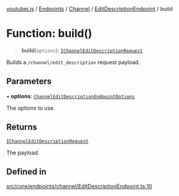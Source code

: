 [youtubei.js](../../../../../../../README.md) / [Endpoints](../../../../../README.md) / [Channel](../../../README.md) / [EditDescriptionEndpoint](../README.md) / build

# Function: build()

> **build**(`options`): [`IChannelEditDescriptionRequest`](../../../../../../Types/interfaces/IChannelEditDescriptionRequest.md)

Builds a `/channel/edit_description` request payload.

## Parameters

• **options**: [`ChannelEditDescriptionEndpointOptions`](../../../../../../Types/type-aliases/ChannelEditDescriptionEndpointOptions.md)

The options to use.

## Returns

[`IChannelEditDescriptionRequest`](../../../../../../Types/interfaces/IChannelEditDescriptionRequest.md)

The payload.

## Defined in

[src/core/endpoints/channel/EditDescriptionEndpoint.ts:10](https://github.com/LuanRT/YouTube.js/blob/eb21af33db708f0355f4fb15881f5d4fabc7b06c/src/core/endpoints/channel/EditDescriptionEndpoint.ts#L10)
